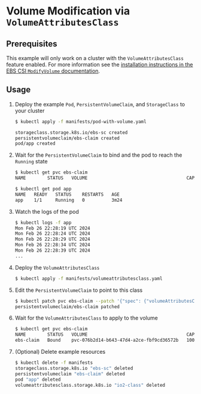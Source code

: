 # Volume Modification via `VolumeAttributesClass`

## Prerequisites

This example will only work on a cluster with the `VolumeAttributesClass` feature enabled. For more information see the [installation instructions in the EBS CSI `ModifyVolume` documentation](/docs/modify-volume.md).

## Usage

1. Deploy the example `Pod`, `PersistentVolumeClaim`, and `StorageClass` to your cluster
    ```sh
    $ kubectl apply -f manifests/pod-with-volume.yaml

    storageclass.storage.k8s.io/ebs-sc created
    persistentvolumeclaim/ebs-claim created
    pod/app created
    ```

2. Wait for the `PersistentVolumeClaim` to bind and the pod to reach the `Running` state
    ```sh
    $ kubectl get pvc ebs-claim
    NAME        STATUS   VOLUME                                     CAPACITY   ACCESS MODES   STORAGECLASS   VOLUMEATTRIBUTESCLASS   AGEebs-claim   Bound    pvc-076b2d14-b643-47d4-a2ce-fbf9cd36572b   100Gi      RWO            ebs-sc         <unset>                 2m51s
    
    $ kubectl get pod app
    NAME   READY   STATUS    RESTARTS   AGE
    app    1/1     Running   0          3m24
    ```

3. Watch the logs of the pod
    ```sh
    $ kubectl logs -f app
    Mon Feb 26 22:28:19 UTC 2024
    Mon Feb 26 22:28:24 UTC 2024
    Mon Feb 26 22:28:29 UTC 2024
    Mon Feb 26 22:28:34 UTC 2024
    Mon Feb 26 22:28:39 UTC 2024
    ...
    ```
4. Deploy the `VolumeAttributesClass`
    ```sh
    $ kubectl apply -f manifests/volumeattributesclass.yaml
    ```

5. Edit the `PersistentVolumeClaim` to point to this class
    ```sh
    $ kubectl patch pvc ebs-claim --patch '{"spec": {"volumeAttributesClassName": "io2-class"}}'
    persistentvolumeclaim/ebs-claim patched
    ```

6. Wait for the `VolumeAttributesClass` to apply to the volume
    ```sh
    $ kubectl get pvc ebs-claim
    NAME        STATUS   VOLUME                                     CAPACITY   ACCESS MODES   STORAGECLASS   VOLUMEATTRIBUTESCLASS   AGE
    ebs-claim   Bound    pvc-076b2d14-b643-47d4-a2ce-fbf9cd36572b   100Gi      RWO            ebs-sc         io2-class               5m54s
    ```

7. (Optional) Delete example resources
    ```sh
    $ kubectl delete -f manifests 
    storageclass.storage.k8s.io "ebs-sc" deleted
    persistentvolumeclaim "ebs-claim" deleted
    pod "app" deleted
    volumeattributesclass.storage.k8s.io "io2-class" deleted
    ```
